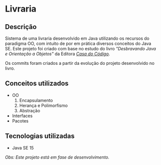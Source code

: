 # Livraria

## Descrição
Sistema de uma livraria desenvolvido em Java utilizando os recursos do paradigma OO, com intuito de por em prática diversos conceitos do Java SE. Este projeto foi criado com base no estudo do livro  _"Desbravando Java e Orientação a Objetos"_ da Editora _[Casa do Código](https://www.casadocodigo.com.br/)_. 

Os commits foram criados a partir da evolução do projeto desenvolvido no livro. 

## Conceitos utilizados
- OO 
	1. Encapsulamento
	2. Herança e Polimorfismo
	3. Abstração
- Interfaces
- Pacotes

## Tecnologias utilizadas 
- Java SE 15


_Obs: Este projeto está em fase de desenvolvimento._